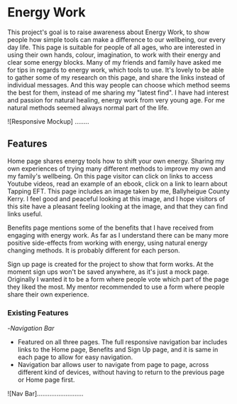 # Energy Work

This project's goal is to raise awareness about Energy Work, to show people how simple tools can make a difference to our wellbeing, our every day life. This page is suitable for people of all ages, who are interested in using their own hands, colour, imagination, to work with their energy and clear some energy blocks. Many of my friends and family have asked me for tips in regards to energy work, which tools to use. It's lovely to be able to gather some of my research on this page, and share the links instead of individual messages. And this way people can choose which method seems the best for them, instead of me sharing my "latest find". I have had interest and passion for natural healing, energy work from very young age. For me natural methods seemed always normal part of the life.

![Responsive Mockup] ........

## Features

Home page shares energy tools how to shift your own energy. Sharing my own experiences of trying many different methods
to improve my own and my family's wellbeing. On this page visitor can click on links to access Youtube videos, read an example of an ebook, click on a link to learn about Tapping EFT. 
This page includes an image taken by me, Ballyheigue County Kerry. I feel good and peaceful looking at this image, and I hope visitors of this site have a pleasant feeling looking at the image, and that they can find links useful.

Benefits page mentions some of the benefits that I have received from engaging with energy work. As far as I understand there can be many more positive side-effects from working with energy, using natural energy changing methods. It is probably different for each person. 

Sign up page is created for the project to show that form works. At the moment sign ups won't be saved anywhere, as it's just a mock page.
Originally I wanted it to be a form where people vote which part of the page they liked the most. My mentor recommended to use a form where
people share their own experience.

### Existing Features

-_Navigation Bar_

- Featured on all three pages. The full responsive navigation bar includes links to the Home page, Benefits and Sign Up page, and it is same in each page to allow for easy navigation. 
- Navigation bar allows user to navigate from page to page, across different kind of devices, without having to return to the previous page or Home page first.

![Nav Bar]..........................



